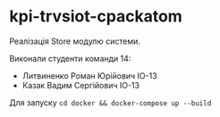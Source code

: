 # kpi-trvsiot-cpackatom
Реалізація Store модулю системи.

Виконали студенти команди 14:

* Литвиненко Роман Юрійович ІО-13
* Казак Вадим Сергійович ІО-13

Для запуску 
```cd docker && docker-compose up --build```
